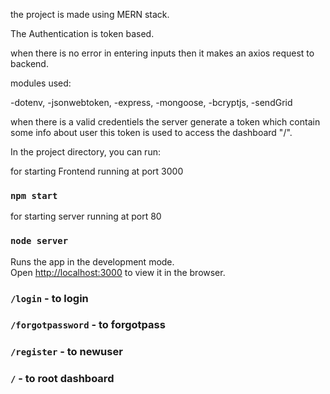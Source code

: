 the project is made using MERN stack.

The Authentication is token based.

when there is no error in entering inputs then it makes an axios request to backend.

modules used:

-dotenv,
-jsonwebtoken,
-express,
-mongoose,
-bcryptjs,
-sendGrid


when there is a valid credentiels the server generate a token which contain some info about user this token is used to access the dashboard "/".



In the project directory, you can run:

for starting Frontend running at port 3000
### `npm start`

for starting server running at port 80
### `node server `

Runs the app in the development mode.\
Open [http://localhost:3000](http://localhost:3000) to view it in the browser.



### `/login` - to login
### `/forgotpassword` - to forgotpass
### `/register` - to newuser
### `/` - to root dashboard





